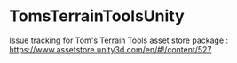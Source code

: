 # TomsTerrainToolsUnity
Issue tracking for Tom's Terrain Tools asset store package : https://www.assetstore.unity3d.com/en/#!/content/527
